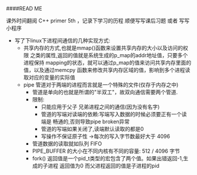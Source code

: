 ####READ ME

课外时间翻阅 C++ primer 5th ，记录下学习的历程
顺便写写课后习题 或者 写写小程序

* 写了下linux下进程间通信的几种实现方式:
    * 共享内存的方式,也就是mmap()函数来设置共享内存的大小以及访问的权限
    之类的属性,返回的值就是系统生成的p_map的addr地址值，只要多个进程保持
    mapping的状态，就可以通过p_map的值来访问共享内存里面的值，以及通过memcpy
    函数来修改共享内存区域的值，影响到多个进程读取对应的变量的实际值
    * pipe 管道对于两端的进程而言就是一个特殊的文件(仅存于内存之中)
        * 管道是单向的也就是所谓的"半双工"，故双向通信需要两个管道.
        * 限制: 
            * 只能应用于父子 兄弟进程之间的通信(因为没有名字)
            * 管道的写端对读端的依赖:写端写入数据的时候必须要正有一个读端是
            畅通的,否则导致pipe broken异常
            * 管道的写端如果关闭了,读端默认读取的都是0
            * 写操作不保证原子性 ->每次的写入字节数最好大于 4096
        * 管道数据的读取就如队列 FIFO
        * PIPE_BUFFER 的大小在不同内核有不同的容量: 512 / 4096 字节
        * fork() 返回值是一个pid_t类型的宏包含了两个值。如果出错返回-1,生成的子进程
        返回值为0 而父进程返回的值是子进程的pid